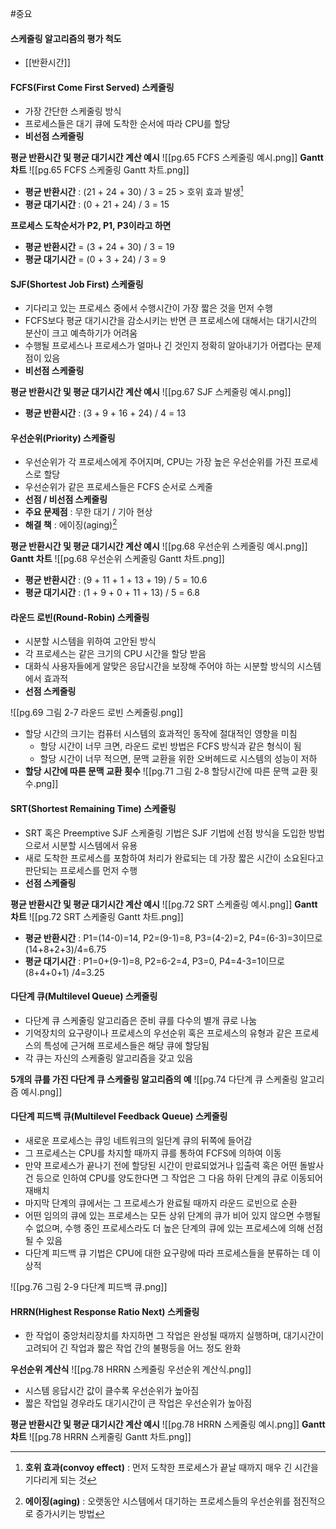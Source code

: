 #중요 
#### 스케줄링 알고리즘의 평가 척도
- [[반환시간]]

#### FCFS(First Come First Served) 스케줄링
- 가장 간단한 스케줄링 방식
- 프로세스들은 대기 큐에 도착한 순서에 따라 CPU를 할당
- **비선점 스케줄링**

**평균 반환시간 및 평균 대기시간 계산 예시**
![[pg.65 FCFS 스케줄링 예시.png]]
**Gantt 차트**
![[pg.65 FCFS 스케줄링 Gantt 차트.png]]
- **평균 반환시간** : (21 + 24 + 30) / 3 = 25 > 호위 효과 발생[^1]
- **평균 대기시간** : (0 + 21 + 24) / 3 = 15

**프로세스 도착순서가 P2, P1, P3이라고 하면**
- **평균 반환시간** = (3 + 24 + 30) / 3 = 19
- **평균 대기시간** = (0 + 3 + 24) / 3 = 9

#### SJF(Shortest Job First) 스케줄링
- 기다리고 있는 프로세스 중에서 수행시간이 가장 짧은 것을 먼저 수행
- FCFS보다 평균 대기시간을 감소시키는 반면 큰 프로세스에 대해서는 대기시간의 분산이 크고 예측하기가 어려움
- 수행될 프로세스나 프로세스가 얼마나 긴 것인지 정확히 알아내기가 어렵다는 문제점이 있음
- **비선점 스케줄링**

**평균 반환시간 및 평균 대기시간 계산 예시**
![[pg.67 SJF 스케줄링 예시.png]]
- **평균 반환시간** : (3 + 9 + 16 + 24) / 4 = 13

#### 우선순위(Priority) 스케줄링
- 우선순위가 각 프로세스에게 주어지며, CPU는 가장 높은 우선순위를 가진 프로세스로 할당
- 우선순위가 같은 프로세스들은 FCFS 순서로 스케줄
- **선점 / 비선점 스케줄링**
- **주요 문제점** : 무한 대기 / 기아 현상
- **해결 책** : 에이징(aging)[^2]

**평균 반환시간 및 평균 대기시간 계산 예시**
![[pg.68 우선순위 스케줄링 예시.png]]
**Gantt 차트**
![[pg.68 우선순위 스케줄링 Gantt 차트.png]]
- **평균 반환시간** : (9 + 11 + 1 + 13 + 19) / 5 = 10.6
- **평균 대기시간** : (1 + 9 + 0 + 11 + 13) / 5 = 6.8

#### 라운드 로빈(Round-Robin) 스케줄링
- 시분할 시스템을 위하여 고안된  방식
- 각 프로세스는 같은 크기의 CPU 시간을 할당 받음
- 대화식 사용자들에게 알맞은 응답시간을 보장해 주어야 하는 시분할 방식의 시스템에서 효과적
- **선점 스케줄링**

![[pg.69 그림 2-7 라운드 로빈 스케줄링.png]]
- 할당 시간의 크기는 컴퓨터 시스템의 효과적인 동작에 절대적인 영향을 미침
	- 할당 시간이 너무 크면, 라운드 로빈 방법은 FCFS 방식과 같은 형식이 됨
	- 할당 시간이 너무 적으면, 문맥 교환을 위한 오버헤드로 시스템의 성능이 저하
- **할당 시간에 따른 문맥 교환 횟수**
  ![[pg.71 그림 2-8 할당시간에 따른 문맥 교환 횟수.png]]

#### SRT(Shortest Remaining Time) 스케줄링
- SRT 혹은 Preemptive SJF 스케줄링 기법은 SJF 기법에 선점 방식을 도입한 방법으로서 시분할 시스템에서 유용
- 새로 도착한 프로세스를 포함하여 처리가 완료되는 데 가장 짧은 시간이 소요된다고 판단되는 프로세스를 먼저 수행
- **선점 스케줄링**

**평균 반환시간 및 평균 대기시간 계산 예시**
![[pg.72 SRT 스케줄링 예시.png]]
**Gantt 차트**
![[pg.72 SRT 스케줄링 Gantt 차트.png]]
- **평균 반환시간** : P1=(14-0)=14, P2=(9-1)=8, P3=(4-2)=2, P4=(6-3)=3이므로 (14+8+2+3)/4=6.75
- **평균 대기시간** : P1=0+(9-1)=8, P2=6-2=4, P3=0, P4=4-3=1이므로 (8+4+0+1) /4=3.25

#### 다단계 큐(Multilevel Queue) 스케줄링
- 다단계 큐 스케줄링 알고리즘은 준비 큐를 다수의 별개 큐로 나눔
- 기억장치의 요구량이나 프로세스의 우선순위 혹은 프로세스의 유형과 같은 프로세스의 특성에 근거해 프로세스들은 해당 큐에 할당됨
- 각 큐는 자신의 스케줄링 알고리즘을 갖고 있음

**5개의 큐를 가진 다단계 큐 스케줄링 알고리즘의 예**
![[pg.74 다단계 큐 스케줄링 알고리즘 예시.png]]

#### 다단계 피드백 큐(Multilevel Feedback Queue) 스케줄링
- 새로운 프로세스는 큐잉 네트워크의 일단계 큐의 뒤쪽에 들어감
- 그 프로세스는 CPU를 차지할 때까지 큐를 통하여 FCFS에 의하여 이동
- 만약 프로세스가 끝나기 전에 할당된 시간이 만료되었거나 입출력 혹은 어떤 돌발사건 등으로 인하여 CPU를 양도한다면 그 작업은 그 다음 하위 단계의 큐로 이동되어 재배치
- 마지막 단계의 큐에서는 그 프로세스가 완료될 때까지 라운드 로빈으로 순환
- 어떤 임의의 큐에 있는 프로세스는 모든 상위 단계의 큐가 비어 있지 않으면 수행될 수 없으며, 수행 중인 프로세스라도 더 높은 단계의 큐에 있는 프로세스에 의해 선점될 수 있음
- 다단계 피드백 큐 기법은 CPU에 대한 요구량에 따라 프로세스들을 분류하는 데 이상적

![[pg.76 그림 2-9 다단계 피드백 큐.png]]

#### HRRN(Highest Response Ratio Next) 스케줄링
- 한 작업이 중앙처리장치를 차지하면 그 작업은 완성될 때까지 실행하며, 대기시간이 고려되어 긴 작업과 짧은 작업 간의 불평등을 어느 정도 완화

**우선순위 계산식**
![[pg.78 HRRN 스케줄링 우선순위 계산식.png]]
- 시스템 응답시간 값이 클수록 우선순위가 높아짐
- 짧은 작업일 경우라도 대기시간이 큰 작업은 우선순위가 높아짐

**평균 반환시간 및 평균 대기시간 계산 예시**
![[pg.78  HRRN 스케줄링 예시.png]]
**Gantt 차트**
![[pg.78 HRRN 스케줄링 Gantt 차트.png]]



[^1]:**호위 효과(convoy effect)** : 먼저 도착한 프로세스가 끝날 때까지 매우 긴 시간을 기다리게 되는 것
[^2]: **에이징(aging)** : 오랫동안 시스템에서 대기하는 프로세스들의 우선순위를 점진적으로 증가시키는 방법